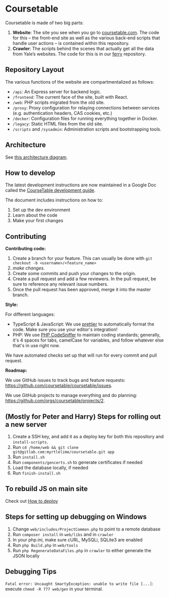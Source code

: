 # Coursetable

Coursetable is made of two big parts:

1.  **Website**: The site you see when you go to [coursetable.com](https://coursetable.com). The code for this – the front-end site as well as the various back-end scripts that handle user actions – is contained within this repository.
2.  **Crawler**: The scripts behind the scenes that actually get all the data from Yale’s websites. The code for this is in our [ferry](https://github.com/coursetable/ferry) repository.

## Repository Layout

The various functions of the website are compartmentalized as follows:

- `/api`: An Express server for backend logic.
- `/frontend`: The current face of the site, built with React.
- `/web`: PHP scripts migrated from the old site.
- `/proxy`: Proxy configuration for relaying connections between services (e.g. authentication headers, CAS cookies, etc.)
- `/docker`: Configuration files for running everything together in Docker.
- `/legacy`: Static HTML files from the old site.
- `/scripts` and `/sysadmin`: Administration scripts and bootstrapping tools.

## Architecture

See [this architecture diagram](https://jamboard.google.com/d/1kDZUh1WwqN6tIM7fn6C451oFyqxl1pzpIqTJuK0JE8U/viewer).

<!-- TODO: that diagram is a bit outdated -->

## How to develop

The latest development instructions are now maintained in a Google Doc called the [CourseTable development guide](https://docs.google.com/document/d/1M0Gp8Qtaik8roGYYknDDEzAAOwP3YBj0mX1pvCy-uOI/edit?usp=sharing).

The document includes instructions on how to:

1.  Set up the dev environment
2.  Learn about the code
3.  Make your first changes

## Contributing

**Contributing code:**

1. Create a branch for your feature. This can usually be done with `git checkout -b <username>/<feature_name>`
2. _make changes._
3. Create some commits and push your changes to the origin.
4. Create a pull request and add a few reviewers. In the pull request, be sure to reference any relevant issue numbers.
5. Once the pull request has been approved, merge it into the master branch.

**Style:**

For different languages:

- TypeScript & JavaScript: We use [prettier](https://prettier.io/) to automatically format the code. Make sure you use your editor's integration!
- PHP: We use [PHP CodeSniffer](https://github.com/squizlabs/PHP_CodeSniffer) to maintain coding standards; generally, it's 4 spaces for tabs, camelCase for variables, and follow whatever else that's in use right now.

We have automated checks set up that will run for every commit and pull request.

**Roadmap:**

We use GitHub issues to track bugs and feature requests: https://github.com/coursetable/coursetable/issues.

We use GitHub projects to manage everything and do planning: https://github.com/orgs/coursetable/projects/2.

## (Mostly for Peter and Harry) Steps for rolling out a new server

1.  Create a SSH key, and add it as a deploy key for both this repository and
    `install-scripts`.
2.  Run `cd /home/web && git clone git@gitlab.com:myrtlelime/coursetable.git app`
3.  Run `install.sh`
4.  Run `components/gencerts.sh` to generate certificates if needed
5.  Load the database locally, if needed
6.  Run `finish-install.sh`

## To rebuild JS on main site

Check out [How to deploy](docs/how-to-deploy.md)

## Steps for setting up debugging on Windows

1.  Change `web/includes/ProjectCommon.php` to point to a remote database
2.  Run `composer install` in `web/libs` and in `crawler`
3.  In your php.ini, make sure cURL, MySQLi, SQLite3 are enabled
4.  Run `php Build.php` in `web/tools`
5.  Run `php RegenerateDataFiles.php` in `crawler` to either generate the JSON locally

## Debugging Tips

`Fatal error: Uncaught SmartyException: unable to write file [...]`: execute `chmod -R 777 web/gen` in your terminal.
